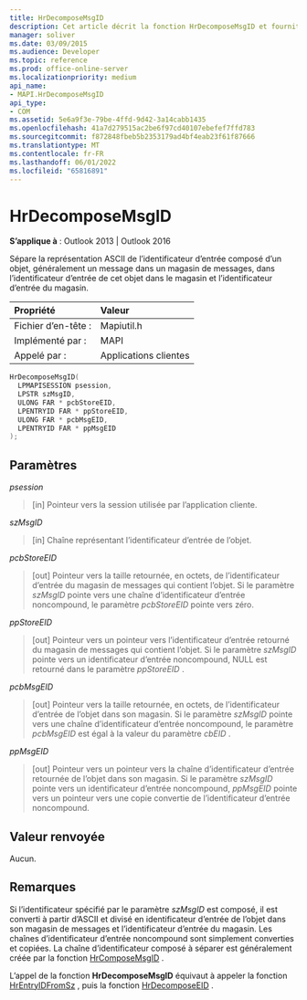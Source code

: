 ```yaml
---
title: HrDecomposeMsgID
description: Cet article décrit la fonction HrDecomposeMsgID et fournit la syntaxe, les paramètres et la valeur de retour.
manager: soliver
ms.date: 03/09/2015
ms.audience: Developer
ms.topic: reference
ms.prod: office-online-server
ms.localizationpriority: medium
api_name:
- MAPI.HrDecomposeMsgID
api_type:
- COM
ms.assetid: 5e6a9f3e-79be-4ffd-9d42-3a14cabb1435
ms.openlocfilehash: 41a7d279515ac2be6f97cd40107ebefef7ffd783
ms.sourcegitcommit: f872848fbeb5b2353179ad4bf4eab23f61f87666
ms.translationtype: MT
ms.contentlocale: fr-FR
ms.lasthandoff: 06/01/2022
ms.locfileid: "65816891"
---
```

# <a name="hrdecomposemsgid"></a>HrDecomposeMsgID

**S’applique à** : Outlook 2013 | Outlook 2016

Sépare la représentation ASCII de l’identificateur d’entrée composé d’un objet, généralement un message dans un magasin de messages, dans l’identificateur d’entrée de cet objet dans le magasin et l’identificateur d’entrée du magasin.

|Propriété |Valeur |
|:-----|:-----|
|Fichier d’en-tête :  <br/> |Mapiutil.h  <br/> |
|Implémenté par :  <br/> |MAPI  <br/> |
|Appelé par :  <br/> |Applications clientes  <br/> |

```cpp
HrDecomposeMsgID(
  LPMAPISESSION psession,
  LPSTR szMsgID,
  ULONG FAR * pcbStoreEID,
  LPENTRYID FAR * ppStoreEID,
  ULONG FAR * pcbMsgEID,
  LPENTRYID FAR * ppMsgEID
);
```

## <a name="parameters"></a>Paramètres

 _psession_

> [in] Pointeur vers la session utilisée par l’application cliente.

 _szMsgID_

> [in] Chaîne représentant l’identificateur d’entrée de l’objet.

 _pcbStoreEID_

> [out] Pointeur vers la taille retournée, en octets, de l’identificateur d’entrée du magasin de messages qui contient l’objet. Si le paramètre _szMsgID_ pointe vers une chaîne d’identificateur d’entrée noncompound, le paramètre _pcbStoreEID_ pointe vers zéro.

 _ppStoreEID_

> [out] Pointeur vers un pointeur vers l’identificateur d’entrée retourné du magasin de messages qui contient l’objet. Si le paramètre _szMsgID_ pointe vers un identificateur d’entrée noncompound, NULL est retourné dans le paramètre _ppStoreEID_ .

 _pcbMsgEID_

> [out] Pointeur vers la taille retournée, en octets, de l’identificateur d’entrée de l’objet dans son magasin. Si le paramètre _szMsgID_ pointe vers une chaîne d’identificateur d’entrée noncompound, le paramètre  _pcbMsgEID_ est égal à la valeur du paramètre _cbEID_ .

 _ppMsgEID_

> [out] Pointeur vers un pointeur vers la chaîne d’identificateur d’entrée retournée de l’objet dans son magasin. Si le paramètre _szMsgID_ pointe vers un identificateur d’entrée noncompound, _ppMsgEID_ pointe vers un pointeur vers une copie convertie de l’identificateur d’entrée noncompound.

## <a name="return-value"></a>Valeur renvoyée

Aucun.

## <a name="remarks"></a>Remarques

Si l’identificateur spécifié par le paramètre _szMsgID_ est composé, il est converti à partir d’ASCII et divisé en identificateur d’entrée de l’objet dans son magasin de messages et l’identificateur d’entrée du magasin. Les chaînes d’identificateur d’entrée noncompound sont simplement converties et copiées. La chaîne d’identificateur composé à séparer est généralement créée par la fonction [HrComposeMsgID](hrcomposemsgid.md) .

L’appel de la fonction **HrDecomposeMsgID** équivaut à appeler la fonction [HrEntryIDFromSz](hrentryidfromsz.md) , puis la fonction [HrDecomposeEID](hrdecomposeeid.md) .
